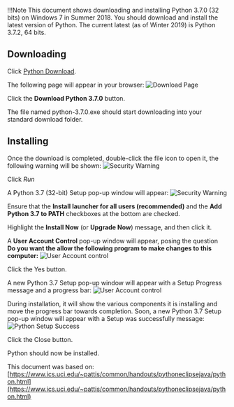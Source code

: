 !!!Note
    This document shows downloading and installing Python 3.7.0 (32 bits) on Windows 7 in Summer 2018. You should download and install the latest version of Python. The current latest (as of Winter 2019) is Python 3.7.2, 64 bits.

Downloading
-----------

Click [Python Download].

The following page will appear in your browser:
![Download Page](imgs/python/pythondownloadpage.jpg)

Click the **Download Python 3.7.0** button.

The file named python-3.7.0.exe should start downloading into your standard download folder.

[Python Download]: https://www.python.org/downloads/

Installing
----------
Once the download is completed, double-click the file icon to open it, the following warning will be shown:
![Security Warning](imgs/python/openfilesecuritywarning.jpg)

Click _Run_

A Python 3.7 (32-bit) Setup pop-up window will appear:
![Security Warning](imgs/python/pythonsetup.jpg)

 Ensure that the **Install launcher for all users (recommended)** and the **Add Python 3.7 to PATH** checkboxes at the bottom are checked.

Highlight the **Install Now** (or **Upgrade Now**) message, and then click it.

A **User Account Control** pop-up window will appear, posing the question **Do you want the allow the following program to make changes to this computer:**
![User Account control](imgs/python/useraccountcontrol.jpg)

Click the Yes button.

A new Python 3.7 Setup pop-up window will appear with a Setup Progress message and a progress bar:
![User Account control](imgs/python/pythonsetup2new.jpg)

During installation, it will show the various components it is installing and move the progress bar towards completion. Soon, a new Python 3.7 Setup pop-up window will appear with a Setup was successfully message:
![Python Setup Success](imgs/python/pythonsetupsuccessful.jpg)

Click the Close button.

Python should now be installed.

This document was based on:[https://www.ics.uci.edu/~pattis/common/handouts/pythoneclipsejava/python.html](https://www.ics.uci.edu/~pattis/common/handouts/pythoneclipsejava/python.html)